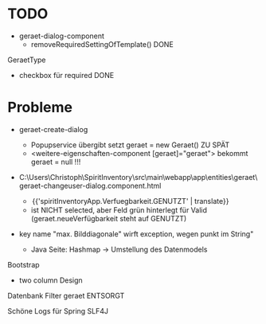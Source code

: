 TODO
====
- geraet-dialog-component
	- removeRequiredSettingOfTemplate() DONE

GeraetType
- checkbox für required DONE




# Probleme

- geraet-create-dialog
	- Popupservice übergibt setzt geraet = new Geraet()  ZU SPÄT
	- <weitere-eigenschaften-component [geraet]="geraet"> bekommt geraet = null !!!

- C:\Users\Christoph\SpiritInventory\src\main\webapp\app\entities\geraet\geraet-changeuser-dialog.component.html
	-  <option value="GENUTZT" selected>{{'spiritInventoryApp.Verfuegbarkeit.GENUTZT' | translate}}</option>
	-  ist NICHT selected, aber Feld grün hinterlegt für Valid (geraet.neueVerfügbarkeit steht auf GENUTZT)


- key name "max. Bilddiagonale" wirft exception, wegen punkt im String"
	- Java Seite: Hashmap
-> Umstellung des Datenmodels

Bootstrap
- two column Design

Datenbank Filter geraet ENTSORGT


Schöne Logs für Spring SLF4J